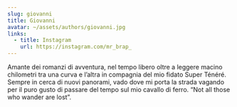 ```yaml
---
slug: giovanni
title: Giovanni
avatar: ~/assets/authors/giovanni.jpg
links:
  - title: Instagram
    url: https://instagram.com/mr_brap_
---
```


Amante dei romanzi di avventura, nel tempo libero oltre a leggere macino chilometri tra una curva e l’altra in compagnia del mio fidato Super Ténéré. Sempre in cerca di nuovi panorami, vado dove mi porta la strada vagando per il puro gusto di passare del tempo sul mio cavallo di ferro. “Not all those who wander are lost”.

